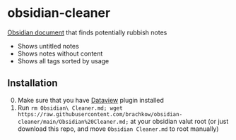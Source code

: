 # obsidian-cleaner

[Obsidian document](https://github.com/brachkow/obsidian-cleaner/blob/main/Obsidian%20Cleaner.md) that finds potentially rubbish notes

- Shows untitled notes
- Shows notes without content
- Shows all tags sorted by usage

## Installation
0. Make sure that you have [Dataview](https://github.com/blacksmithgu/obsidian-dataview) plugin installed
1. Run `rm Obsidian\ Cleaner.md; wget https://raw.githubusercontent.com/brachkow/obsidian-cleaner/main/Obsidian%20Cleaner.md;` at your obsidian valut root (or just download this repo, and move `Obsidian Cleaner.md` to root manually)
